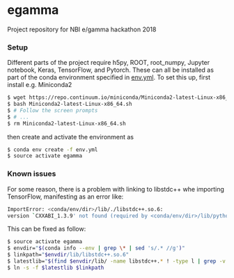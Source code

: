 # egamma
Project repository for NBI e/gamma hackathon 2018

### Setup

Different parts of the project require h5py, ROOT, root_numpy, Jupyter notebook,
Keras, TensorFlow, and Pytorch. These can all be installed as part of the conda
environment specified in [env.yml](env.yml). To set this up, first install
e.g. Miniconda2
```bash
$ wget https://repo.continuum.io/miniconda/Miniconda2-latest-Linux-x86_64.sh
$ bash Miniconda2-latest-Linux-x86_64.sh
$ # Follow the screen prompts
$ # ...
$ rm Miniconda2-latest-Linux-x86_64.sh
```
then create and activate the environment as
```bash
$ conda env create -f env.yml
$ source activate egamma
```


### Known issues

For some reason, there is a problem with linking to libstdc++ whe importing
TensorFlow, manifesting as an error like:
```bash
ImportError: <conda/env/dir>/lib/./libstdc++.so.6:
version `CXXABI_1.3.9' not found (required by <conda/env/dir>/lib/python2.7/site-packages/google/protobuf/pyext/_message.so)
```
This can be fixed as follow:
```bash
$ source activate egamma
$ envdir="$(conda info --env | grep \* | sed 's/.* //g')"
$ linkpath="$envdir/lib/libstdc++.so.6"
$ latestlib="$(find $envdir/lib/ -name libstdc++.* ! -type l | grep -v .py | sort | tail -1)"
$ ln -s -f $latestlib $linkpath
```
